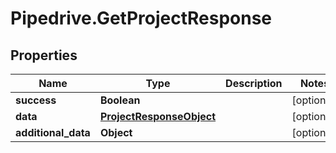 # Pipedrive.GetProjectResponse

## Properties

Name | Type | Description | Notes
------------ | ------------- | ------------- | -------------
**success** | **Boolean** |  | [optional] 
**data** | [**ProjectResponseObject**](ProjectResponseObject.md) |  | [optional] 
**additional_data** | **Object** |  | [optional] 


